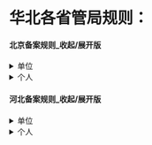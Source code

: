 # 华北各省管局规则：
<!-- tabs:start -->
#### 北京备案规则_收起/展开版
<details>
  <summary> 单位 </summary>

1. 备案所需的单位证件需完整，即上沿显示证件编号，下沿显示查询网址及发证机关 

2. 需提供有效期三个月以上的证件原件

3. 手机号码归属地需要是本地                                                                                                       

4. 备案照片必须应季

5. 已备案网站主页底部的中央位置标明其备案编号和版权所有，并将备案编号按要求链接工业和信息化部备案管理系统网站 ：www.beian.miit.gov.cn 供公众核对

</details>

<details>
  <summary> 个人 </summary>

1. 接受外省证件备案  
  
2. 需提供有效期三个月以上的证件原件  

3. 手机号码归属地需要是本地                                                                                                       

4. 需在网站备注栏备注说明网站实质内容                                                                                     

5. 备案照片必须应季                                                                                              

6. 已备案网站主页底部的中央位置标明其备案编号和版权所有，并将备案编号按要求链接工业和信息化部备案管理系统网站：www.beian.miit.gov.cn 供公众核对，且
网站实际内容应符合个人备案性质  

</details>

#### 河北备案规则_收起/展开版
<details>
  <summary> 单位 </summary>

1. 备案所需的单位证件需完整，即上沿显示证件编号，下沿显示查询网址及发证机关 

2. 需提供有效期三个月以上的证件原件

3. 手机号码归属地需要是本地                                                                                                       

4. 备案照片必须应季

5. 已备案网站主页底部的中央位置标明其备案编号和版权所有，并将备案编号按要求链接工业和信息化部备案管理系统网站 ：www.beian.miit.gov.cn 供公众核对

</details>

<details>
  <summary> 个人 </summary>

1. 接受外省证件备案  
  
2. 需提供有效期三个月以上的证件原件  

3. 手机号码归属地需要是本地                                                                                                       

4. 需在网站备注栏备注说明网站实质内容                                                                                     

5. 备案照片必须应季                                                                                              

6. 已备案网站主页底部的中央位置标明其备案编号和版权所有，并将备案编号按要求链接工业和信息化部备案管理系统网站：www.beian.miit.gov.cn 供公众核对，且
网站实际内容应符合个人备案性质  

</details>
<!-- tabs:end -->
